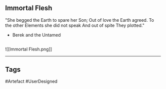 ## Immortal Flesh
"She begged the Earth to spare her Son;
Out of love the Earth agreed.
To the other Elements she did not speak
And out of spite They plotted."
- Berek and the Untamed
## 
![[Immortal Flesh.png]]

---
## Tags
#Artefact
#UserDesigned 